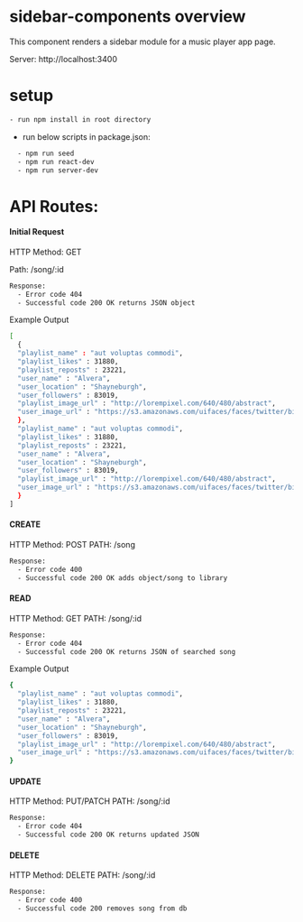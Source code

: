 # sidebar-components overview
This component renders a sidebar module for a music player app page.

Server: http://localhost:3400

# setup 
``` sh
- run npm install in root directory
```
- run below scripts in package.json:
```sh
  - npm run seed 
  - npm run react-dev
  - npm run server-dev
  ```

# API Routes:

#### Initial Request
HTTP Method: GET 

Path: /song/:id

```sh
Response: 
  - Error code 404 
  - Successful code 200 OK returns JSON object
```
Example Output 
```sh
[
  { 
  "playlist_name" : "aut voluptas commodi", 
  "playlist_likes" : 31880, 
  "playlist_reposts" : 23221, 
  "user_name" : "Alvera", 
  "user_location" : "Shayneburgh", 
  "user_followers" : 83019, 
  "playlist_image_url" : "http://lorempixel.com/640/480/abstract", 
  "user_image_url" : "https://s3.amazonaws.com/uifaces/faces/twitter/bighanddesign/128.jpg" 
  },
  "playlist_name" : "aut voluptas commodi", 
  "playlist_likes" : 31880, 
  "playlist_reposts" : 23221, 
  "user_name" : "Alvera", 
  "user_location" : "Shayneburgh", 
  "user_followers" : 83019, 
  "playlist_image_url" : "http://lorempixel.com/640/480/abstract", 
  "user_image_url" : "https://s3.amazonaws.com/uifaces/faces/twitter/bighanddesign/128.jpg" 
  }
]
```

#### CREATE 
HTTP Method: POST
PATH: /song
```sh
Response:
  - Error code 400
  - Successful code 200 OK adds object/song to library
```

#### READ
HTTP Method: GET
PATH: /song/:id
```sh
Response:
  - Error code 404
  - Successful code 200 OK returns JSON of searched song
```
Example Output 
```sh
{
  "playlist_name" : "aut voluptas commodi", 
  "playlist_likes" : 31880, 
  "playlist_reposts" : 23221, 
  "user_name" : "Alvera", 
  "user_location" : "Shayneburgh", 
  "user_followers" : 83019, 
  "playlist_image_url" : "http://lorempixel.com/640/480/abstract", 
  "user_image_url" : "https://s3.amazonaws.com/uifaces/faces/twitter/bighanddesign/128.jpg" 
}
```

#### UPDATE
HTTP Method: PUT/PATCH
PATH: /song/:id
```sh
Response: 
  - Error code 404
  - Successful code 200 OK returns updated JSON
```

#### DELETE
HTTP Method: DELETE
PATH: /song/:id
```sh
Response:
  - Error code 400
  - Successful code 200 removes song from db
  ```

